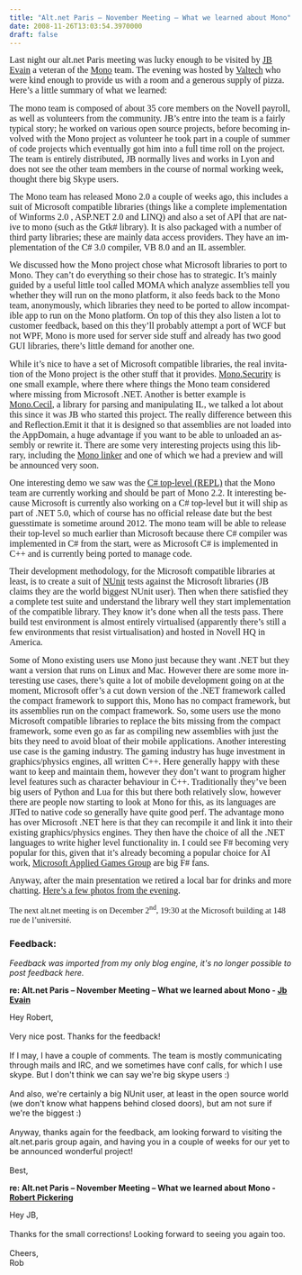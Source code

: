 ```yaml
---
title: "Alt.net Paris – November Meeting – What we learned about Mono"
date: 2008-11-26T13:03:54.3970000
draft: false
---
```


<p class="MsoNormal" style="MARGIN: 0cm 0cm 10pt"><span lang="EN-GB"><font face="Calibri" size="3">Last night our alt.net Paris meeting was lucky enough to be visited by <a href="http://evain.net/blog/">JB Evain</a> a veteran of the <a href="http://www.mono-project.com">Mono</a> team. The evening was hosted by <a href="http://www.valtech.fr/fr/index.html">Valtech</a> who were kind enough to provide us with a room and a generous supply of pizza. Here’s a little summary of what we learned:</font></span></p>
<p class="MsoNormal" style="MARGIN: 0cm 0cm 10pt"><span lang="EN-GB"><font face="Calibri" size="3">The mono team is composed of about 35 core members on the Novell payroll, as well as volunteers from the community. JB’s entre into the team is a fairly typical story; he worked on various open source projects, before becoming involved with the Mono project as volunteer he took part in a couple of summer of code projects which eventually got him into a full time roll on the project. The team is entirely distributed, JB normally lives and works in Lyon and does not see the other team members in the course of normal working week, thought there big Skype users.</font></span></p>
<p class="MsoNormal" style="MARGIN: 0cm 0cm 10pt"><span lang="EN-GB"><font face="Calibri" size="3">The Mono team has released Mono 2.0 a couple of weeks ago, this includes a suit of Microsoft compatible libraries (things like a complete implementation of Winforms 2.0 , ASP.NET 2.0 and LINQ) and also a set of API that are native to mono (such as the Gtk# library). It is also packaged with a number of third party libraries; these are mainly data access providers. They have an implementation of the C# 3.0 compiler, VB 8.0 and an IL assembler.</font></span></p>
<p class="MsoNormal" style="MARGIN: 0cm 0cm 10pt"><span lang="EN-GB"><font face="Calibri" size="3">We discussed how the Mono project chose what Microsoft libraries to port to Mono. They can’t do everything so their chose has to strategic. It’s mainly guided by a useful little tool called MOMA which analyze assemblies tell you whether they will run on the mono platform, it also feeds back to the Mono team, anonymously, which libraries they need to be ported to allow incompatible app to run on the Mono platform. On top of this they also listen a lot to customer feedback, based on this they’ll probably attempt a port of WCF but not WPF, Mono is more used for server side stuff and already has two good GUI libraries, there’s little demand for another one.</font></span></p>
<p class="MsoNormal" style="MARGIN: 0cm 0cm 10pt"><span lang="EN-GB"><font face="Calibri" size="3">While it’s nice to have a set of Microsoft compatible libraries, the real invitation of the Mono project is the other stuff that it provides. <a href="http://mono-project.com/FAQ:_Security">Mono.Security</a> is one small example, where there where things the Mono team considered where missing from Microsoft .NET. Another is better example is <a href="http://mono-project.com/Cecil">Mono.Cecil</a>, a library for parsing and manipulating IL, we talked a lot about this since it was JB who started this project. The really difference between this and Reflection.Emit it that it is designed so that assemblies are not loaded into the AppDomain, a huge advantage if you want to be able to unloaded an assembly or rewrite it. There are some very interesting projects using this library, including the <a href="http://www.mono-project.com/Linker">Mono linker</a> and one of which we had a preview and will be announced very soon.</font></span></p>
<p class="MsoNormal" style="MARGIN: 0cm 0cm 10pt"><span lang="EN-GB"><font face="Calibri" size="3">One interesting demo we saw was the <a href="http://www.flickr.com/photos/john_lam/2986892827/">C# top-level (REPL)</a> that the Mono team are currently working and should be part of Mono 2.2. It interesting because Microsoft is currently also working on a C# top-level but it will ship as part of .NET 5.0, which of course has no official release date but the best guesstimate is sometime around 2012. The mono team will be able to release their top-level so much earlier than Microsoft because there C# compiler was implemented in C# from the start, were as Microsoft C# is implemented in C++ and is currently being ported to manage code.</font></span></p>
<p class="MsoNormal" style="MARGIN: 0cm 0cm 10pt"><span lang="EN-GB"><font face="Calibri" size="3">Their development methodology, for the Microsoft compatible libraries at least, is to create a suit of <a href="http://www.nunit.org/index.php">NUnit</a> tests against the Microsoft libraries (JB claims they are the world biggest NUnit user). Then when there satisfied they a complete test suite and understand the library well they start implementation of the compatible library. They know it’s done when all the tests pass. There build test environment is almost entirely virtualised (apparently there’s still a few environments that resist virtualisation) and hosted in Novell HQ in America.</font></span></p>
<p class="MsoNormal" style="MARGIN: 0cm 0cm 10pt"><span lang="EN-GB"><font face="Calibri" size="3">Some of Mono existing users use Mono just because they want .NET but they want a version that runs on Linux and Mac. However there are some more interesting use cases, there’s quite a lot of mobile development going on at the moment, Microsoft offer’s a cut down version of the .NET framework called the compact framework to support this, Mono has no compact framework, but its assemblies run on the compact framework. So, some users use the mono Microsoft compatible libraries to replace the bits missing from the compact framework, some even go as far as compiling new assemblies with just the bits they need to avoid bloat of their mobile applications. Another interesting use case is the gaming industry. The gaming industry has huge investment in graphics/physics engines, all written C++. Here generally happy with these want to keep and maintain them, however they don’t want to program higher level features such as character behaviour in C++. Traditionally they’ve been big users of Python and Lua for this but there both relatively slow, however there are people now starting to look at Mono for this, as its languages are JITed to native code so generally have quite good perf. The advantage mono has over Microsoft .NET here is that they can recompile it and link it into their existing graphics/physics engines. They then have the choice of all the .NET languages to write higher level functionality in. I could see F# becoming very popular for this, given that it’s already becoming a popular choice for AI work, <a href="http://research.microsoft.com/osa/apg/default.aspx">Microsoft Applied Games Group</a> are big F# fans.</font></span></p>
<p class="MsoNormal" style="MARGIN: 0cm 0cm 10pt"><span lang="EN-GB"><font face="Calibri" size="3">Anyway, after the main presentation we retired a local bar for drinks and more chatting. <a href="http://www.facebook.com/photo_search.php?oid=35405327255&amp;view=all">Here’s a few photos from the evening</a>. </font></span></p>
<span lang="EN-GB" style="FONT-SIZE: 11pt; LINE-HEIGHT: 115%; FONT-FAMILY: &quot;Calibri&quot;,&quot;sans-serif&quot;; mso-ascii-theme-font: minor-latin; mso-fareast-font-family: Calibri; mso-fareast-theme-font: minor-latin; mso-hansi-theme-font: minor-latin; mso-bidi-font-family: 'Times New Roman'; mso-bidi-theme-font: minor-bidi; mso-ansi-language: EN-GB; mso-fareast-language: EN-US; mso-bidi-language: AR-SA">The next alt.net meeting is on December 2<sup>nd</sup>, 19:30 at the Microsoft building at 148 rue de l’université.</span>

### Feedback:

*Feedback was imported from my only blog engine, it's no longer possible to post feedback here.*

**re: Alt.net Paris – November Meeting – What we learned about Mono - [Jb Evain](http://evain.net/blog/)**

Hey Robert,<br /><br />Very nice post. Thanks for the feedback!<br /><br />If I may, I have a couple of comments. The team is mostly communicating through mails and IRC, and we sometimes have conf calls, for which I use skype. But I don't think we can say we're big skype users :)<br /><br />And also, we're certainly a big NUnit user, at least in the open source world (we don't know what happens behind closed doors), but am not sure if we're the biggest :)<br /><br />Anyway, thanks again for the feedback, am looking forward to visiting the alt.net.paris group again, and having you in a couple of weeks for our yet to be announced wonderful project!<br /><br />Best,

**re: Alt.net Paris – November Meeting – What we learned about Mono - [Robert Pickering](http://strangelights.com/blog/Default.aspx)**

Hey JB,<br /><br />Thanks for the small corrections! Looking forward to seeing you again too.<br /><br />Cheers,<br />Rob

